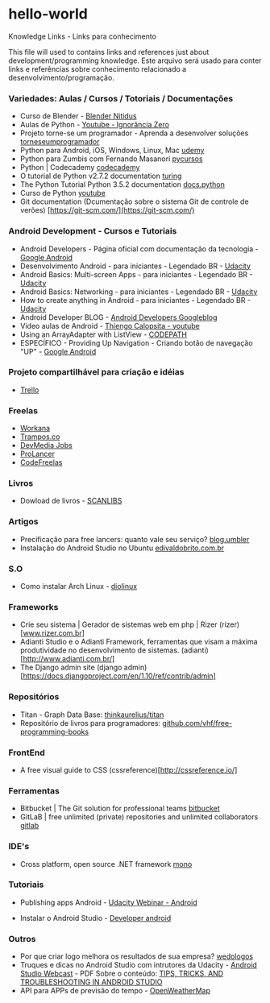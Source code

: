 # hello-world

Knowledge Links - Links para conhecimento

This file will used to contains links and references just about development/programming knowledge.
Este arquivo será usado para conter links e referências sobre conhecimento relacionado a desenvolvimento/programação.

### Variedades: Aulas / Cursos / Totoriais / Documentações
* Curso de Blender - [Blender Nitidus](https://www.youtube.com/user/rodmeloufpa)
* Aulas de Python - [Youtube - Ignorância Zero](https://www.youtube.com/playlist?list=PLfCKf0-awunOu2WyLe2pSD2fXUo795xRe)
* Projeto torne-se um programador - Aprenda a desenvolver soluções [torneseumprogramador](http://www.torneseumprogramador.com.br/)
* Python para Android, iOS, Windows, Linux, Mac [udemy](https://www.udemy.com/python-para-android-ios-windows-linux-mac/)
* Python para Zumbis com Fernando Masanori [pycursos](http://www.pycursos.com/python-para-zumbis/)
* Python | Codecademy [codecademy](https://www.codecademy.com/pt/learn/python)
* O tutorial de Python v2.7.2 documentation [turing](http://turing.com.br/pydoc/2.7/tutorial/)
* The Python Tutorial Python 3.5.2 documentation [docs.python](https://docs.python.org/3/tutorial/index.html)
* Curso de Python [youtube](https://www.youtube.com/playlist?list=PLesCEcYj003QxPQ4vTXkt22-E11aQvoVj)
* Git documentation (Dcumentação sobre o sistema Git de controle de verões) [https://git-scm.com/](https://git-scm.com/)

### Android Development - Cursos e Tutoriais

* Android Developers - Página oficial com documentação da tecnologia - [Google Android](https://developer.android.com/index.html)
* Desenvolvimento Android - para iniciantes - Legendado BR - [Udacity](https://br.udacity.com/course/android-development-for-beginners--ud837/)
* Android Basics: Multi-screen Apps - para iniciantes - Legendado BR - [Udacity](https://br.udacity.com/course/android-basics-multi-screen-apps--ud839/)
* Android Basics: Networking - para iniciantes - Legendado BR - [Udacity](https://br.udacity.com/course/android-basics-networking--ud843/)
* How to create anything in Android - para iniciantes - Legendado BR - [Udacity](https://br.udacity.com/course/how-to-create-anything-in-android--ud802/)
* Android Developer BLOG - [Android Developers Googleblog](https://android-developers.googleblog.com/)
* Video aulas de Android - [Thiengo Calopsita - youtube](https://www.youtube.com/user/thiengoCalopsita/videos)
* Using an ArrayAdapter with ListView - [CODEPATH](https://guides.codepath.com/android/Using-an-ArrayAdapter-with-ListView)
* ESPECÍFICO - Providing Up Navigation - Criando botão de navegação "UP" - [Google Android](https://developer.android.com/training/implementing-navigation/ancestral.html?utm_source=udacity&utm_medium=course&utm_campaign=android_basics)


### Projeto compartilhável para criação e idéias
* [Trello](https://trello.com/invite/b/udb2FiWj/73d1e51da9c5de7a498401620a7b6061/desenvolvimento)


### Freelas
* [Workana](https://www.workana.com/pt)
* [Trampos.co](http://trampos.co/)
* [DevMedia Jobs](http://www.devmedia.com.br/jobs/vagas-programacao/)
* [ProLancer](http://www.prolancer.com.br)
* [CodeFreelas](https://codefreelas.com/vagas)

### Livros
* Dowload de livros - [SCANLIBS](https://scanlibs.com/)

### Artigos
* Precificação para free lancers: quanto vale seu serviço? [blog.umbler](http://blog.umbler.com/br/precificacao-para-free-lancers-quanto-vale-seu-servico/)
* Instalação do Android Studio no Ubuntu [edivaldobrito.com.br](http://www.edivaldobrito.com.br/instalar-android-studio-no-ubuntu/)

### S.O
* Como instalar Arch Linux - [diolinux](http://www.diolinux.com.br/2015/05/a-maneira-mais-facil-de-instalar-o-arch-linux.html)

### Frameworks
* Crie seu sistema | Gerador de sistemas web em php | Rizer (rizer)[www.rizer.com.br]
* Adianti Studio e o Adianti Framework, ferramentas que visam a máxima produtividade no desenvolvimento de sistemas. (adianti)[http://www.adianti.com.br/]
* The Django admin site (django admin)[https://docs.djangoproject.com/en/1.10/ref/contrib/admin]

### Repositórios
* Titan - Graph Data Base: [thinkaurelius/titan](https://github.com/thinkaurelius/titan)
* Repositório de livros para programadores: [github.com/vhf/free-programming-books](https://github.com/vhf/free-programming-books/blob/master/free-programming-books-pt_BR.md)

### FrontEnd
* A free visual guide to CSS (cssreference)[http://cssreference.io/]

### Ferramentas 
* Bitbucket | The Git solution for professional teams [bitbucket](https://bitbucket.org)
* GitLaB | free unlimited (private) repositories and unlimited collaborators [gitlab](https://gitlab.com/)

### IDE's
* Cross platform, open source .NET framework [mono](http://www.mono-project.com/)

### Tutoriais 
* Publishing apps Android - [Udacity Webinar - Android](https://br.udacity.com/events/details/?slug=como-publicar-seu-app-android-dicas-de-um-expert-google)

* Instalar o Android Studio - [Developer android](https://developer.android.com/studio/install.html?hl=pt-br)

### Outros
* Por que criar logo melhora os resultados de sua empresa? [wedologos](http://www.wedologos.com.br/)
* Truques e dicas no Android Studio com intrutores da Udacity - [Android Studio Webcast](https://plus.google.com/events/c23f0fcnvphgkb5hj3u2a9crdd4?cfem=1&authkey=CMuyhs-T-4iGFA) - PDF Sobre o conteúdo: [TIPS, TRICKS, AND TROUBLESHOOTING IN ANDROID STUDIO](https://drive.google.com/file/d/0B1kaWbepsXZxYV9pUVJOYUcxZGc/view)
* API para APPs de previsão do tempo - [OpenWeatherMap](http://openweathermap.org/)
